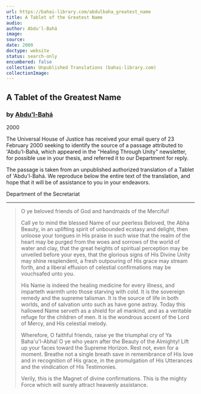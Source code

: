 ```yaml
---
url: https://bahai-library.com/abdulbaha_greatest_name
title: A Tablet of the Greatest Name
audio: 
author: Abdu'l-Bahá
image: 
source: 
date: 2000
doctype: website
status: search-only
encumbered: false
collection: Unpublished Translations (bahai-library.com)
collectionImage: 
---
```



## A Tablet of the Greatest Name

### by [Abdu'l-Bahá](https://bahai-library.com/author/Abdu'l-Bahá)

2000


The Universal House of Justice has received your email query of 23 February 2000 seeking to identify the source of a passage attributed to 'Abdu'l-Bahá, which appeared in the "Healing Through Unity" newsletter, for possible use in your thesis, and referred it to our Department for reply.  
  
The passage is taken from an unpublished authorized translation of a Tablet of 'Abdu'l-Bahá. We reproduce below the entire text of the translation, and hope that it will be of assistance to you in your endeavors.  
  
Department of the Secretariat  

* * *

> O ye beloved friends of God and handmaids of the Merciful!  
>   
> Call ye to mind the blessed Name of our peerless Beloved, the Abha Beauty, in an uplifting spirit of unbounded ecstasy and delight, then unloose your tongues in His praise in such wise that the realm of the heart may be purged from the woes and sorrows of the world of water and clay, that the great heights of spiritual perception may be unveiled before your eyes, that the glorious signs of His Divine Unity may shine resplendent, a fresh outpouring of His grace may stream forth, and a liberal effusion of celestial confirmations may be vouchsafed unto you.  
>   
> His Name is indeed the healing medicine for every illness, and imparteth warmth unto those starving with cold. It is the sovereign remedy and the supreme talisman. It is the source of life in both worlds, and of salvation unto such as have gone astray. Today this hallowed Name serveth as a shield for all mankind, and as a veritable refuge for the children of men. It is the wondrous accent of the Lord of Mercy, and His celestial melody.  
>   
> Wherefore, O faithful friends, raise ye the triumphal cry of Ya Baha'u'l-Abha! O ye who yearn after the Beauty of the Almighty! Lift up your faces toward the Supreme Horizon. Rest not, even for a moment. Breathe not a single breath save in remembrance of His love and in recognition of His grace, in the promulgation of His Utterances and the vindication of His Testimonies.  
>   
> Verily, this is the Magnet of divine confirmations. This is the mighty Force which will surely attract heavenly assistance.